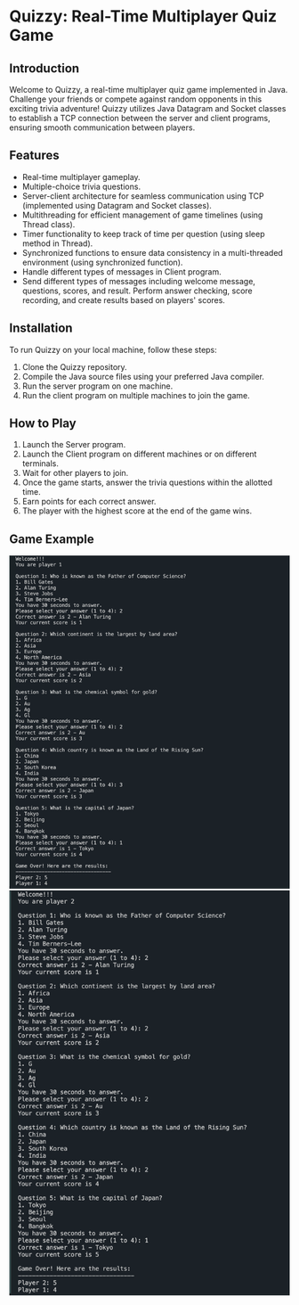 # Quizzy: Real-Time Multiplayer Quiz Game

## Introduction
Welcome to Quizzy, a real-time multiplayer quiz game implemented in Java. Challenge your friends or compete against random opponents in this exciting trivia adventure! Quizzy utilizes Java Datagram and Socket classes to establish a TCP connection between the server and client programs, ensuring smooth communication between players.

## Features
- Real-time multiplayer gameplay.
- Multiple-choice trivia questions.
- Server-client architecture for seamless communication using TCP (implemented using Datagram and Socket classes).
- Multithreading for efficient management of game timelines (using Thread class).
- Timer functionality to keep track of time per question (using sleep method in Thread).
- Synchronized functions to ensure data consistency in a multi-threaded environment (using synchronized function).
- Handle different types of messages in Client program.
- Send different types of messages including welcome message, questions, scores, and result. Perform answer checking, score recording, and create results based on players' scores.

## Installation
To run Quizzy on your local machine, follow these steps:
1. Clone the Quizzy repository.
2. Compile the Java source files using your preferred Java compiler.
3. Run the server program on one machine.
4. Run the client program on multiple machines to join the game.

## How to Play
1. Launch the Server program.
2. Launch the Client program on different machines or on different terminals.
3. Wait for other players to join.
4. Once the game starts, answer the trivia questions within the allotted time.
5. Earn points for each correct answer.
6. The player with the highest score at the end of the game wins.

## Game Example
![Player 1](game_player_1.png)
![Player 2](game_player_2.png)
